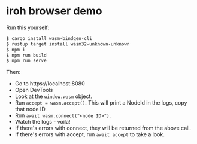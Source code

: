 # iroh browser demo

Run this yourself:
```sh
$ cargo install wasm-bindgen-cli
$ rustup target install wasm32-unknown-unknown
$ npm i
$ npm run build
$ npm run serve
```

Then:
- Go to https://localhost:8080
- Open DevTools
- Look at the `window.wasm` object.
- Run `accept = wasm.accept()`. This will print a NodeId in the logs, copy that node ID.
- Run `await wasm.connect("<node ID>")`.
- Watch the logs - voila!
- If there's errors with connect, they will be returned from the above call.
- If there's errors with accept, run `await accept` to take a look.

